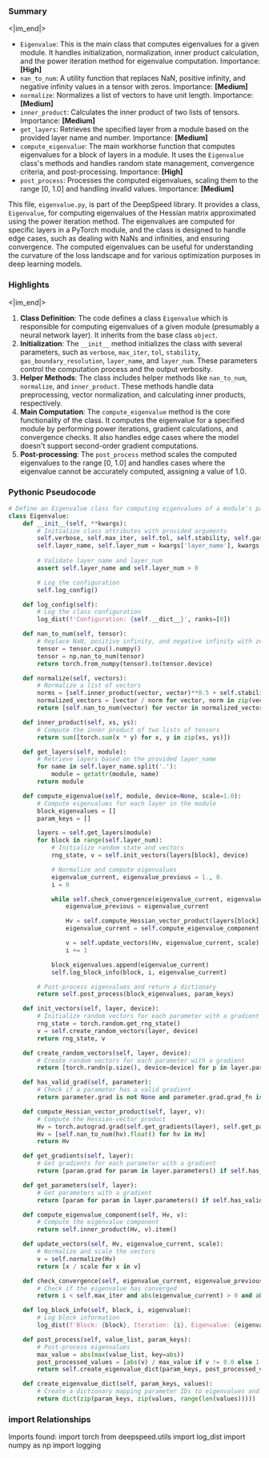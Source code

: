 

### Summary

<|im_end|>

* `Eigenvalue`: This is the main class that computes eigenvalues for a given module. It handles initialization, normalization, inner product calculation, and the power iteration method for eigenvalue computation. Importance: **[High]**
* `nan_to_num`: A utility function that replaces NaN, positive infinity, and negative infinity values in a tensor with zeros. Importance: **[Medium]**
* `normalize`: Normalizes a list of vectors to have unit length. Importance: **[Medium]**
* `inner_product`: Calculates the inner product of two lists of tensors. Importance: **[Medium]**
* `get_layers`: Retrieves the specified layer from a module based on the provided layer name and number. Importance: **[Medium]** 
* `compute_eigenvalue`: The main workhorse function that computes eigenvalues for a block of layers in a module. It uses the `Eigenvalue` class's methods and handles random state management, convergence criteria, and post-processing. Importance: **[High]**
* `post_process`: Processes the computed eigenvalues, scaling them to the range [0, 1.0] and handling invalid values. Importance: **[Medium]**

This file, `eigenvalue.py`, is part of the DeepSpeed library. It provides a class, `Eigenvalue`, for computing eigenvalues of the Hessian matrix approximated using the power iteration method. The eigenvalues are computed for specific layers in a PyTorch module, and the class is designed to handle edge cases, such as dealing with NaNs and infinities, and ensuring convergence. The computed eigenvalues can be useful for understanding the curvature of the loss landscape and for various optimization purposes in deep learning models.

### Highlights

<|im_end|>

1. **Class Definition**: The code defines a class `Eigenvalue` which is responsible for computing eigenvalues of a given module (presumably a neural network layer). It inherits from the base class `object`.
2. **Initialization**: The `__init__` method initializes the class with several parameters, such as `verbose`, `max_iter`, `tol`, `stability`, `gas_boundary_resolution`, `layer_name`, and `layer_num`. These parameters control the computation process and the output verbosity.
3. **Helper Methods**: The class includes helper methods like `nan_to_num`, `normalize`, and `inner_product`. These methods handle data preprocessing, vector normalization, and calculating inner products, respectively.
4. **Main Computation**: The `compute_eigenvalue` method is the core functionality of the class. It computes the eigenvalue for a specified module by performing power iterations, gradient calculations, and convergence checks. It also handles edge cases where the model doesn't support second-order gradient computations.
5. **Post-processing**: The `post_process` method scales the computed eigenvalues to the range [0, 1.0] and handles cases where the eigenvalue cannot be accurately computed, assigning a value of 1.0.

### Pythonic Pseudocode

```python
# Define an Eigenvalue class for computing eigenvalues of a module's parameters
class Eigenvalue:
    def __init__(self, **kwargs):
        # Initialize class attributes with provided arguments
        self.verbose, self.max_iter, self.tol, self.stability, self.gas_boundary_resolution = kwargs.values()
        self.layer_name, self.layer_num = kwargs['layer_name'], kwargs['layer_num']
        
        # Validate layer_name and layer_num
        assert self.layer_name and self.layer_num > 0

        # Log the configuration
        self.log_config()

    def log_config(self):
        # Log the class configuration
        log_dist(f'Configuration: {self.__dict__}', ranks=[0])

    def nan_to_num(self, tensor):
        # Replace NaN, positive infinity, and negative infinity with zero
        tensor = tensor.cpu().numpy()
        tensor = np.nan_to_num(tensor)
        return torch.from_numpy(tensor).to(tensor.device)

    def normalize(self, vectors):
        # Normalize a list of vectors
        norms = [self.inner_product(vector, vector)**0.5 + self.stability for vector in vectors]
        normalized_vectors = [vector / norm for vector, norm in zip(vectors, norms)]
        return [self.nan_to_num(vector) for vector in normalized_vectors]

    def inner_product(self, xs, ys):
        # Compute the inner product of two lists of tensors
        return sum([torch.sum(x * y) for x, y in zip(xs, ys)])

    def get_layers(self, module):
        # Retrieve layers based on the provided layer_name
        for name in self.layer_name.split('.'):
            module = getattr(module, name)
        return module

    def compute_eigenvalue(self, module, device=None, scale=1.0):
        # Compute eigenvalues for each layer in the module
        block_eigenvalues = []
        param_keys = []

        layers = self.get_layers(module)
        for block in range(self.layer_num):
            # Initialize random state and vectors
            rng_state, v = self.init_vectors(layers[block], device)

            # Normalize and compute eigenvalues
            eigenvalue_current, eigenvalue_previous = 1., 0.
            i = 0

            while self.check_convergence(eigenvalue_current, eigenvalue_previous, i):
                eigenvalue_previous = eigenvalue_current

                Hv = self.compute_Hessian_vector_product(layers[block], v)
                eigenvalue_current = self.compute_eigenvalue_component(Hv, v)

                v = self.update_vectors(Hv, eigenvalue_current, scale)
                i += 1

            block_eigenvalues.append(eigenvalue_current)
            self.log_block_info(block, i, eigenvalue_current)

        # Post-process eigenvalues and return a dictionary
        return self.post_process(block_eigenvalues, param_keys)

    def init_vectors(self, layer, device):
        # Initialize random vectors for each parameter with a gradient
        rng_state = torch.random.get_rng_state()
        v = self.create_random_vectors(layer, device)
        return rng_state, v

    def create_random_vectors(self, layer, device):
        # Create random vectors for each parameter with a gradient
        return [torch.randn(p.size(), device=device) for p in layer.parameters() if self.has_valid_grad(p)]

    def has_valid_grad(self, parameter):
        # Check if a parameter has a valid gradient
        return parameter.grad is not None and parameter.grad.grad_fn is not None

    def compute_Hessian_vector_product(self, layer, v):
        # Compute the Hessian-vector product
        Hv = torch.autograd.grad(self.get_gradients(layer), self.get_parameters(layer), grad_outputs=v, only_inputs=True, retain_graph=True)
        Hv = [self.nan_to_num(hv).float() for hv in Hv]
        return Hv

    def get_gradients(self, layer):
        # Get gradients for each parameter with a gradient
        return [param.grad for param in layer.parameters() if self.has_valid_grad(param)]

    def get_parameters(self, layer):
        # Get parameters with a gradient
        return [param for param in layer.parameters() if self.has_valid_grad(param)]

    def compute_eigenvalue_component(self, Hv, v):
        # Compute the eigenvalue component
        return self.inner_product(Hv, v).item()

    def update_vectors(self, Hv, eigenvalue_current, scale):
        # Normalize and scale the vectors
        v = self.normalize(Hv)
        return [x / scale for x in v]

    def check_convergence(self, eigenvalue_current, eigenvalue_previous, i):
        # Check if the eigenvalue has converged
        return i < self.max_iter and abs(eigenvalue_current) > 0 and abs((eigenvalue_current - eigenvalue_previous) / eigenvalue_current) >= self.tol

    def log_block_info(self, block, i, eigenvalue):
        # Log block information
        log_dist(f'Block: {block}, Iteration: {i}, Eigenvalue: {eigenvalue}', ranks=[0])

    def post_process(self, value_list, param_keys):
        # Post-process eigenvalues
        max_value = abs(max(value_list, key=abs))
        post_processed_values = [abs(v) / max_value if v != 0.0 else 1.0 for v in value_list]
        return self.create_eigenvalue_dict(param_keys, post_processed_values)

    def create_eigenvalue_dict(self, param_keys, values):
        # Create a dictionary mapping parameter IDs to eigenvalues and layer IDs
        return dict(zip(param_keys, zip(values, range(len(values)))))
```


### import Relationships

Imports found:
import torch
from deepspeed.utils import log_dist
import numpy as np
import logging